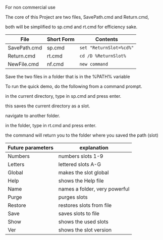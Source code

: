 For non commercial use

The core of this Project are two files, SavePath.cmd and Return.cmd,

both will be simplified to sp.cmd and rt.cmd for efficiency sake.

| File | Short Form | Contents |
| --- | --- | --- |
| SavePath.cmd | sp.cmd | `set "ReturnSlot=%cd%"` |
| Return.cmd | rt.cmd | `cd /D %ReturnSlot%` |
| NewFile.cmd | nf.cmd | `new command` |

Save the two files in a folder that is in the %PATH% variable

To run the quick demo, do the following from a command prompt.

in the current directory, type in sp.cmd and press enter.

this saves the current directory as a slot.

navigate to another folder.

in the folder, type in rt.cmd and press enter.

the command will return you to the folder where you saved the path (slot)

| Future parameters | explanation |
| --- | --- |
| Numbers | numbers slots 1-9 |
| Letters | lettered slots A-G |
| Global |  makes the slot global|
| Help | shows the Help file |
| Name | names a folder, very powerful |
| Purge | purges slots |
| Restore | restores slots from file |
| Save | saves slots to file |
| Show | shows the used slots |
| Ver | shows the slot version |
